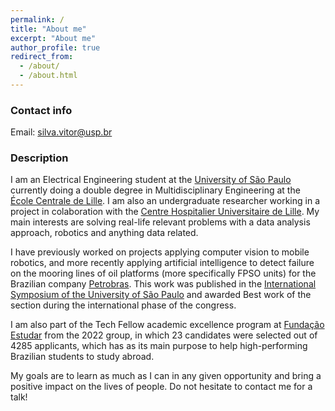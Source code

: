 ```yaml
---
permalink: /
title: "About me"
excerpt: "About me"
author_profile: true
redirect_from: 
  - /about/
  - /about.html
---
```


### Contact info
Email: silva.vitor@usp.br

### Description
I am an Electrical Engineering student at the [University of São Paulo](https://www5.usp.br) currently doing a double degree in Multidisciplinary Engineering at the [École Centrale de Lille](https://centralelille.fr). I am also an undergraduate researcher working in a project in colaboration with the [Centre Hospitalier Universitaire de Lille](https://www.chu-lille.fr). My main interests are solving real-life relevant problems with a data analysis approach, robotics and anything data related.

I have previously worked on projects applying computer vision to mobile robotics, and more recently applying artificial intelligence to detect failure on the mooring lines of oil platforms (more specifically FPSO units) for the Brazilian company [Petrobras](https://petrobras.com.br/en/). This work was published in the [International Symposium of the University of São Paulo](https://uspdigital.usp.br/siicusp/) and awarded Best work of the section during the international phase of the congress.

I am also part of the Tech Fellow academic excellence program at [Fundação Estudar](https://www.estudar.org.br) from the 2022 group, in which 23 candidates were selected out of 4285 applicants, which has as its main purpose to help high-performing Brazilian students to study abroad.

My goals are to learn as much as I can in any given opportunity and bring a positive impact on the lives of people. Do not hesitate to contact me for a talk!